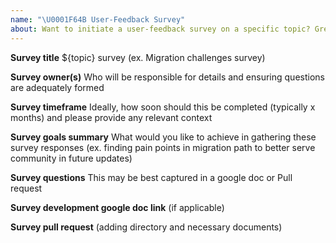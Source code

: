 ```yaml
---
name: "\U0001F64B User-Feedback Survey"
about: Want to initiate a user-feedback survey on a specific topic? Great! Use this issue template to gather all necessary details to get the ball rolling.
---
```


<!--
If you'd like to get feedback from the community on a topic, please create an issue with the below information and begin to craft the necessary questions in an accompanying document. Once you feel all the details are in place for the Foundation to execute the survey, please open a pull request using the User-Feedback Pull Request template. Thank you!

This issue title should follow this format:
USER-FEEDBACK SURVEY - TOPIC (i.e. Migration Issues)
-->

**Survey title**
${topic} survey (ex. Migration challenges survey)

**Survey owner(s)**
Who will be responsible for details and ensuring questions are adequately formed

**Survey timeframe**
Ideally, how soon should this be completed (typically x months) and please provide any relevant context

**Survey goals summary**
What would you like to achieve in gathering these survey responses (ex. finding pain points in migration path to better serve community in future updates)

**Survey questions**
This may be best captured in a google doc or Pull request

**Survey development google doc link**
(if applicable)

**Survey pull request**
(adding directory and necessary documents)

